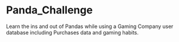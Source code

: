 # Panda_Challenge
Learn the ins and out of Pandas while using a Gaming Company user database including Purchases data and gaming habits.
